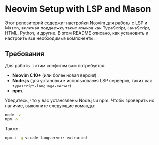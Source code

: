 # Neovim Setup with LSP and Mason

Этот репозиторий содержит настройки Neovim для работы с LSP и Mason, включая поддержку таких языков как TypeScript, JavaScript, HTML, Python, и другие. В этом README описано, как установить и настроить все необходимые компоненты.

## Требования

Для работы с этим конфигом вам потребуется:

- **Neovim 0.10+** (или более новая версия).
- **Node.js** (для установки и использования LSP серверов, таких как `typescript-language-server`).
- **npm**.

Убедитесь, что у вас установлены Node.js и npm. Чтобы проверить их наличие, выполните следующие команды:

```bash
node -v
npm -v
```
Также:
```bash
npm i -g vscode-langservers-extracted
```
